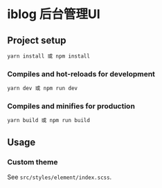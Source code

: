 # iblog 后台管理UI


## Project setup

```bash
yarn install 或 npm install
```

### Compiles and hot-reloads for development

```bash
yarn dev 或 npm run dev
```

### Compiles and minifies for production

```bash
yarn build 或 npm run build
```

## Usage


### Custom theme

See `src/styles/element/index.scss`.
